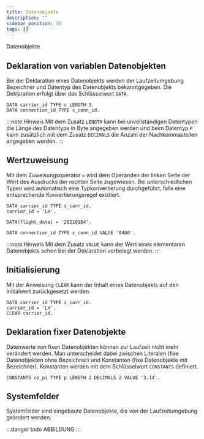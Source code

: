 ```yaml
---
title: Datenobjekte
description: ""
sidebar_position: 30
tags: []
---
```


Datenobjekte 

## Deklaration von variablen Datenobjekten
Bei der Deklaration eines Datenobjekts werden der Laufzeitumgebung Bezeichner und Datentyp des Datenobjekts bekanntgegeben. Die Deklaration erfolgt über das Schlüsselwort `DATA`.

```abap
DATA carrier_id TYPE c LENGTH 3.
DATA connection_id TYPE s_conn_id.
```

:::note Hinweis
Mit dem Zusatz `LENGTH` kann bei unvollständigen Datentypen die Länge des Datentyps in Byte angegeben werden und beim Datentyp `P` kann zusätzlich mit dem Zusatz `DECIMALS` die Anzahl der Nachkommastellen angegeben werden.
:::

## Wertzuweisung
Mit dem Zuweisungsoperator `=` wird dem Operanden der linken Seite der Wert des Ausdrucks der rechten Seite zugewiesen. Bei unterschiedlichen Typen wird automatisch eine Typkonvertierung durchgeführt, falls eine entsprechende Konvertierungsregel existiert.

```abap
DATA carrier_id TYPE s_carr_id.
carrier_id = 'LH'.

DATA(flight_date) = '20210104'.

DATA connection_id TYPE s_conn_id VALUE '0400'.
```

:::note Hinweis
Mit dem Zusatz `VALUE` kann der Wert eines elementaren Datenobjekts schon bei der Deklaration vorbelegt werden.
:::

## Initialisierung
Mit der Anweisung `CLEAR` kann der Inhalt eines Datenobjekts auf den Initialwert zurückgesetzt werden.

```abap
DATA carrier_id TYPE s_carr_id.
carrier_id = 'LH'.
CLEAR carrier_id.
```

## Deklaration fixer Datenobjekte
Datenwerte von fixen Datenobjekten können zur Laufzeit nicht mehr verändert werden. Man unterscheidet dabei zwischen Literalen (fixe Datenobjekten ohne Bezeichner) und Konstanten (fixe Datenobjekte mit Bezeichner). Konstanten werden mit dem Schlüsselwort 
`CONSTANTS` definiert.

```abap
CONSTANTS co_pi TYPE p LENGTH 2 DECIMALS 2 VALUE '3.14'.
```

## Systemfelder
Systemfelder sind eingebaute Datenobjekte, die von der Laufzeitumgebung geändert werden.

:::danger todo
ABBILDUNG
:::